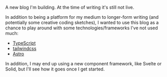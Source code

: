 A new blog I'm building. At the time of writing it's still not live.

In addition to being a platform for my medium to longer-form writing (and potentially some creative coding sketches), I wanted to use this blog as a chance to play around with some technologies/frameworks I've not used much:

* [TypeScript](https://www.typescriptlang.org/)
* [tailwindcss](https://tailwindcss.com/)
* [Astro](https://astro.build/)

In addition, I may end up using a new component framework, like Svelte or Solid, but I'll see how it goes once I get started.
